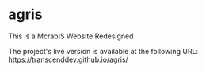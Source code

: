 # agris

This is a McrabIS Website Redesigned

The project's live version is available at the following URL: https://transcenddev.github.io/agris/

